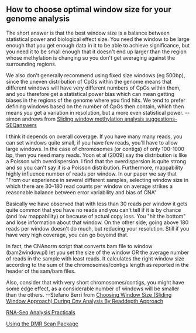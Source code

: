 ## How to choose optimal window size for your genome analysis
The short answer is that the best window size is a balance between statistical power and biological effect size. You need the window to be large enough that you get enough data in it to be able to achieve significance, but you need it to be small enough that it doesn't end up larger than the region whose methylation is changing so you don't get averaging against the surrounding regions.

We also don't generally recommend using fixed size windows (eg 500bp), since the uneven distribution of CpGs within the genome means that different windows will have very different numbers of CpGs within them, and you therefore get a statistical power bias which can mean getting biases in the regions of the genome where you find hits. We tend to prefer defining windows based on the number of CpGs then contain, which then means you get a variation in resolution, but a more even statistical power. -- simon andrews
from [Sliding window methylation analysis suggestions- SEQanswers](http://seqanswers.com/forums/showthread.php?t=84489)

I think it depends on overall coverage. If you have many many reads, you can set windows quite small, if you have few reads, you'll have to allow large windows. In the case of chromosomes (or contigs) of only 100-1000 bp, then you need many reads. Yoon et al (2009) say the distribution is like a Poisson with overdispersion. I find that the overdispersion is quite strong and so you can't say it is a Poisson distribution. Furthermore, mappability highly influence number of reads per window. In our paper we say that "From our experience in several different samples, selecting window size in which there are 30–180 read counts per window on average strikes a reasonable balance between error variability and bias of CNA"

Basically we have observed that with less than 30 reads per window it gets quite common that you have no reads and you can't tell if it is by chance (and low mappability) or because of actual copy loss. You "hit the bottom" and lose information about that window. On the other side, going above 180 reads per window doesn't do much, but reducing your resolution. Still if you have very high coverage, you can go beyoind that.

In fact, the CNAnorm script that converts bam file to window (bam2window.pl) let you set the size of the window OR the average number of reads in the sample with least reads. It calculates the right window size according to the sum of the chromosomes/contigs length as reported in the header of the sam/bam files.

Also, consider that with very short chromosomes/contigs, you might have some edge effect, as a considerable number of windows will be smaller than the others.  --Stefano Berri
from [Choosing Window Size (Sliding Window Approach) During Cnv Analysis By Readdepth Approach](https://www.biostars.org/p/17899/)

[RNA-Seq Analysis Practicals](http://www.bioinformatics.babraham.ac.uk/training/Methylation_Course/Differential%20Methylation%20lecture.pdf)

[Using the DMR Scan Package](http://bioconductor.riken.jp/packages/3.7/bioc/vignettes/DMRScan/inst/doc/DMRScan_vignette.pdf)

